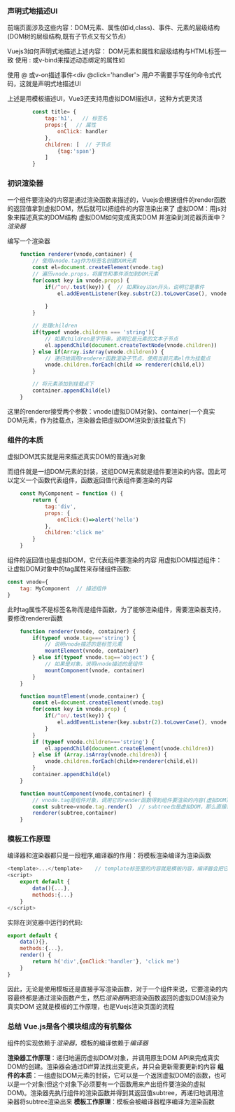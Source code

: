 ### 声明式地描述UI
前端页面涉及这些内容：DOM元素、属性(如id,class)、事件、元素的层级结构(DOM树的层级结构,既有子节点又有父节点)

Vuejs3如何声明式地描述上述内容：
    DOM元素和属性和层级结构与HTML标签一致
    使用 : 或v-bind来描述动态绑定的属性如<div :id='dynamicId'></div>
    使用 @ 或v-on描述事件<div @click='handler'></div>
    用户不需要手写任何命令式代码，这就是声明式地描述UI

上述是用模板描述UI，Vue3还支持用虚拟DOM描述UI，这种方式更灵活
```js
        const title= {
            tag:'h1',   // 标签名
            props:{   // 属性
                onClick: handler
            },
            children: [  // 子节点
                {tag:'span'}
            ]
        }
```

### 初识渲染器
一个组件要渲染的内容是通过渲染函数来描述的，Vuejs会根据组件的render函数的返回值拿到虚拟DOM，然后就可以把组件的内容渲染出来了
虚拟DOM：用js对象来描述真实的DOM结构
虚拟DOM如何变成真实DOM 并渲染到浏览器页面中？  *渲染器*

编写一个渲染器
```js
    function renderer(vnode,container) {
        // 使用vnode.tag作为标签名创建DOM元素
        const el=document.createElement(vnode.tag)
        // 遍历vnode.props，将属性和事件添加到DOM元素
        for(const key in vnode.props) {
            if(/^on/.test(key)) {  // 如果key以on开头，说明它是事件
                el.addEventListener(key.substr(2).toLowerCase(), vnode.prop[key])  // 事件名称OnClick -> click   第二个参数是事件处理函数
                
            }
        }

        // 处理children
        if(typeof vnode.children === 'string'){
            // 如果children是字符串，说明它是元素的文本子节点
            el.appendChild(document.createTextNode(vnode.children))
        } else if(Array.isArray(vnode.children)) {
            // 递归地调用renderer函数渲染子节点，使用当前元素el作为挂载点
            vnode.children.forEach(child => renderer(child,el))
        }

        // 将元素添加到挂载点下
        container.appendChild(el)
    }
```
这里的renderer接受两个参数：vnode(虚拟DOM对象)、container(一个真实DOM元素，作为挂载点，渲染器会把虚拟DOM渲染到该挂载点下)

### 组件的本质
虚拟DOM其实就是用来描述真实DOM的普通js对象

而组件就是一组DOM元素的封装，这组DOM元素就是组件要渲染的内容。因此可以定义一个函数代表组件，函数返回值代表组件要渲染的内容
```js
    const MyComponent = function () {
        return {
            tag:'div',
            props: {
                onClick:()=>alert('hello')
            },
            children:'click me'  
        } 
    }
```
组件的返回值也是虚拟DOM，它代表组件要渲染的内容
用虚拟DOM描述组件：让虚拟DOM对象中的tag属性来存储组件函数:
```js
const vnode={
    tag: MyComponent  // 描述组件
}
```
此时tag属性不是标签名称而是组件函数，为了能够渲染组件，需要渲染器支持，要修改renderer函数
```js
    function renderer(vnode, container) {
        if(typeof vnode.tag==='string') {
            // 说明vnode描述的是标签元素
            mountElement(vnode, container)
        } else if(typeof vnode.tag=='object') {
            // 如果是对象，说明vnode描述的是组件
            mountComponent(vnode, container)
        }
    }

    function mountElement(vnode,container) {
        const el=document.createElement(vnode.tag)
        for(const key in vnode.prop) {
            if(/^on/.test(key)) {
                el.addEventListener(key.substr(2).toLowerCase(), vnode.props[key]) 
            }
        }
        if (typeof vnode.children==='string') {
            el.appendChild(document.createElement(vnode.children))
        } else if (Array.isArray(vnode.children)) {
            vnode.children.forEach(child=>renderer(child,el))
        }
        container.appendChild(el)
    }

    function mountComponent(vnode,container) {
        // vnode.tag是组件对象，调用它的render函数得到组件要渲染的内容(虚拟DOM)
        const subtree=vnode.tag.render()  // subtree也是虚拟DOM，那么直接调用renderer函数完成渲染即可
        renderer(subtree,container)
    }
```

### 模板工作原理
编译器和渲染器都只是一段程序,编译器的作用：将模板渲染编译为渲染函数
```js
<template>...</template>    // template标签里的内容就是模板内容，编译器会把它们编译成渲染函数并添加到script标签块的组件对象上
<script> 
    export default {
        data(){...},
        methods:{...}
    }
</script> 
```
实际在浏览器中运行的代码:
```js
export default {
    data(){},
    methods:{...},
    render() { 
        return h('div',{onClick:'handler'}, 'click me')
    }
}

```
因此，无论是使用模板还是直接手写渲染函数，对于一个组件来说，它要渲染的内容最终都是通过渲染函数产生，然后*渲染器*再把渲染函数返回的虚拟DOM渲染为真实DOM
这就是模板的工作原理，也是Vuejs渲染页面的流程

### 总结 Vue.js是各个模块组成的有机整体

组件的实现依赖于*渲染器*，模板的编译依赖于*编译器*

**渲染器工作原理**：递归地遍历虚拟DOM对象，并调用原生DOM API来完成真实DOM的创建。渲染器会通过Diff算法找出变更点，并只会更新需要更新的内容
**组件的本质**：一组虚拟DOM元素的封装，它可以是一个返回虚拟DOM的函数，也可以是一个对象(但这个对象下必须要有一个函数用来产出组件要渲染的虚拟DOM)。渲染器先执行组件的渲染函数并得到其返回值subtree，再递归地调用渲染器将subtree渲染出来
**模板工作原理**：模板会被编译器程序编译为渲染函数

